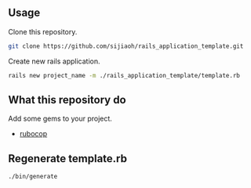 ## Usage

Clone this repository.

```bash
git clone https://github.com/sijiaoh/rails_application_template.git
```

Create new rails application.

```bash
rails new project_name -m ./rails_application_template/template.rb
```

## What this repository do

Add some gems to your project.

- [rubocop](https://github.com/rubocop/rubocop)

## Regenerate template.rb

```bash
./bin/generate
```
